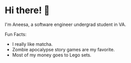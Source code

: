 # Hi there! 🤗

I'm Aneesa, a software engineer undergrad student in VA.

Fun Facts:
  - I really like matcha.
  - Zombie apocalypse story games are my favorite.
  - Most of my money goes to Lego sets. 
